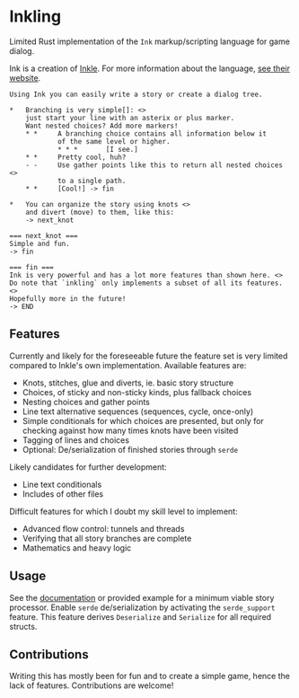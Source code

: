 # Inkling

Limited Rust implementation of the `Ink` markup/scripting language for game dialog.

Ink is a creation of [Inkle](https://www.inklestudios.com/). For more information about the language, [see their website](https://www.inklestudios.com/ink/).

```
Using Ink you can easily write a story or create a dialog tree.

*   Branching is very simple[]: <>
    just start your line with an asterix or plus marker.
    Want nested choices? Add more markers!
    * *     A branching choice contains all information below it
            of the same level or higher.
            * * *       [I see.]
    * *     Pretty cool, huh?
    - -     Use gather points like this to return all nested choices <>
            to a single path.
    * *     [Cool!] -> fin

*   You can organize the story using knots <>
    and divert (move) to them, like this:
    -> next_knot

=== next_knot ===
Simple and fun.
-> fin

=== fin ===
Ink is very powerful and has a lot more features than shown here. <>
Do note that `inkling` only implements a subset of all its features. <>
Hopefully more in the future!
-> END
```


## Features

Currently and likely for the foreseeable future the feature set is very limited compared to Inkle's own implementation. Available features are:

*   Knots, stitches, glue and diverts, ie. basic story structure
*   Choices, of sticky and non-sticky kinds, plus fallback choices
*   Nesting choices and gather points
*   Line text alternative sequences (sequences, cycle, once-only)
*   Simple conditionals for which choices are presented, but only for checking against how many times knots have been visited
*   Tagging of lines and choices
*   Optional: De/serialization of finished stories through `serde`

Likely candidates for further development:

*   Line text conditionals
*   Includes of other files

Difficult features for which I doubt my skill level to implement:

*   Advanced flow control: tunnels and threads
*   Verifying that all story branches are complete
*   Mathematics and heavy logic


## Usage

See the [documentation](https://docs.rs/inkling/) or provided example for a minimum viable story processor. Enable `serde` de/serialization by activating the `serde_support` feature. This feature derives `Deserialize` and `Serialize` for all required structs.


## Contributions

Writing this has mostly been for fun and to create a simple game, hence the lack of features. Contributions are welcome!
